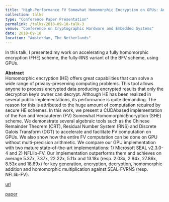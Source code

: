 ```yaml
---
title: "High-Performance FV Somewhat Homomorphic Encryption on GPUs: An Implementation using CUDA"
collection: talks
type: "Conference Paper Presentation"
permalink: /talks/2018-09-10-talk-3
venue: "Conference on Cryptographic Hardware and Embedded Systems"
date: 2018-09-10
location: "Amsterdam, The Netherlands"
---
```


In this talk, I presented my work on accelerating a fully homomorphic encryption (FHE) scheme, the fully-RNS variant of the BFV scheme, using GPUs.  

**Abstract**  
Homomorphic encryption (HE) offers great capabilities that can solve a wide range of privacy-preserving computing problems. This tool allows anyone to process encrypted data producing encrypted results that only the decryption key’s owner can decrypt. Although HE has been realized in several public implementations, its performance is quite demanding. The reason for this is attributed to the huge amount of computation required by secure HE schemes. In this work, we present a CUDAbased implementation of the Fan and Vercauteren (FV) Somewhat HomomorphicEncryption (SHE) scheme. We demonstrate several algebraic tools such as the Chinese Remainder Theorem (CRT), Residual Number System (RNS) and Discrete Galois Transform (DGT) to accelerate and facilitate FV computation on GPUs. We also show how the entire FV computation can be done on GPU without multi-precision arithmetic. We compare our GPU implementation with two mature state-of-the-art implementations: 1) Microsoft SEAL v2.3.0-4 and 2) NFLlib-FV. Our implementation outperforms them and achieves on average 5.37x, 7.37x, 22.22x, 5.11x and 13.18x (resp. 2.03x, 2.94x, 27.86x, 8.53x and 18.69x) for key generation, encryption, decryption, homomorphic addition and homomorphic multiplication against SEAL-FVRNS (resp. NFLlib-FV).

[url](https://www.youtube.com/watch?v=TTil6rWG4vc&ab_channel=TheIACR)

[paper](https://tches.iacr.org/index.php/TCHES/article/view/875)
